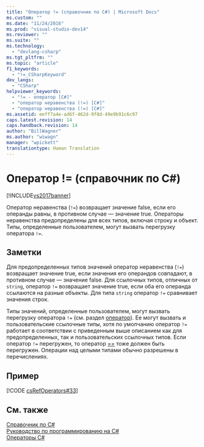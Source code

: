 ```yaml
---
title: "Оператор != (справочник по C#) | Microsoft Docs"
ms.custom: ""
ms.date: "11/24/2016"
ms.prod: "visual-studio-dev14"
ms.reviewer: ""
ms.suite: ""
ms.technology: 
  - "devlang-csharp"
ms.tgt_pltfrm: ""
ms.topic: "article"
f1_keywords: 
  - "!=_CSharpKeyword"
dev_langs: 
  - "CSharp"
helpviewer_keywords: 
  - "!= - оператор [C#]"
  - "оператор неравенства (!=) [C#]"
  - "оператор неравенства (!=) [C#]"
ms.assetid: eeff7a4e-ad6f-462d-9f8d-49e9b91c6c97
caps.latest.revision: 14
caps.handback.revision: 14
author: "BillWagner"
ms.author: "wiwagn"
manager: "wpickett"
translationtype: Human Translation
---
```

# Оператор != (справочник по C#)
[!INCLUDE[vs2017banner](../../../csharp/includes/vs2017banner.md)]

Оператор неравенства \(`!=`\) возвращает значение false, если его операнды равны, в противном случае — значение true.  Операторы неравенства предопределены для всех типов, включая строку и объект.  Типы, определенные пользователем, могут вызвать перегрузку оператора `!=`.  
  
## Заметки  
 Для предопределенных типов значений оператор неравенства \(`!=`\) возвращает значение true, если значения его операндов совпадают, в противном случае — значение false.  Для ссылочных типов, отличных от `string`, оператор `!=` возвращает значение true, если оба его операнда ссылаются на разные объекты.  Для типа `string` оператор `!=` сравнивает значения строк.  
  
 Типы значений, определенные пользователем, могут вызвать перегрузку оператора `!=` \(см. раздел [оператор](../../../csharp/language-reference/keywords/operator.md)\).  Ее могут вызвать и пользовательские ссылочные типы, хотя по умолчанию оператор `!=` работает в соответствии с приведенным выше описанием как для предопределенных, так и пользовательских ссылочных типов.  Если оператор `!=` перегружен, то оператор [\=\=](../../../csharp/language-reference/operators/equality-comparison-operator.md) тоже должен быть перегружен.  Операции над целыми типами обычно разрешены в перечислениях.  
  
## Пример  
 [!CODE [csRefOperators#33](../CodeSnippet/VS_Snippets_VBCSharp/csrefOperators#33)]  
  
## См. также  
 [Справочник по C\#](../../../csharp/language-reference/index.md)   
 [Руководство по программированию на C\#](../../../csharp/programming-guide/index.md)   
 [Операторы C\#](../../../csharp/language-reference/operators/index.md)